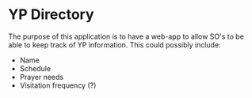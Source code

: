 # YP Directory

The purpose of this application is to have a web-app to allow SO's to be able to keep track of YP information. This could possibly include: 

- Name
- Schedule
- Prayer needs
- Visitation frequency (?)